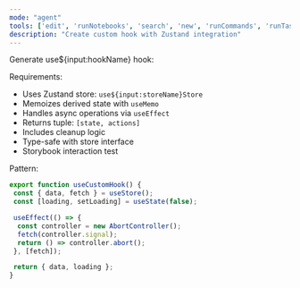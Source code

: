 ```yaml
---
mode: "agent"
tools: ['edit', 'runNotebooks', 'search', 'new', 'runCommands', 'runTasks', 'usages', 'vscodeAPI', 'think', 'problems', 'changes', 'testFailure', 'openSimpleBrowser', 'fetch', 'githubRepo', 'extensions', 'todos', 'runTests', 'sequentialthinking', 'review', 'reviewStaged', 'reviewUnstaged', 'websearch']
description: "Create custom hook with Zustand integration"
---
```


Generate use${input:hookName} hook:

Requirements:

- Uses Zustand store: `use${input:storeName}Store`
- Memoizes derived state with `useMemo`
- Handles async operations via `useEffect`
- Returns tuple: `[state, actions]`
- Includes cleanup logic
- Type-safe with store interface
- Storybook interaction test

Pattern:

```typescript
export function useCustomHook() {
 const { data, fetch } = useStore();
 const [loading, setLoading] = useState(false);

 useEffect(() => {
  const controller = new AbortController();
  fetch(controller.signal);
  return () => controller.abort();
 }, [fetch]);

 return { data, loading };
}
```
